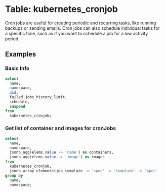 # Table: kubernetes_cronjob

Cron jobs are useful for creating periodic and recurring tasks, like running backups or sending emails. Cron jobs can also schedule individual tasks for a specific time, such as if you want to schedule a job for a low activity period.

## Examples

### Basic Info

```sql
select
  name,
  namespace,
  uid,
  failed_jobs_history_limit,
  schedule,
  suspend
from
  kubernetes_cronjob;
```

### Get list of container and images for cronJobs

```sql
select
  name,
  namespace,
  jsonb_agg(elems.value -> 'name') as containers,
  jsonb_agg(elems.value -> 'image') as images
from
  kubernetes_cronjob,
  jsonb_array_elements(job_template -> 'spec' -> 'template' -> 'spec' -> 'containers') as elems
group by 
  name, 
  namespace;
```
